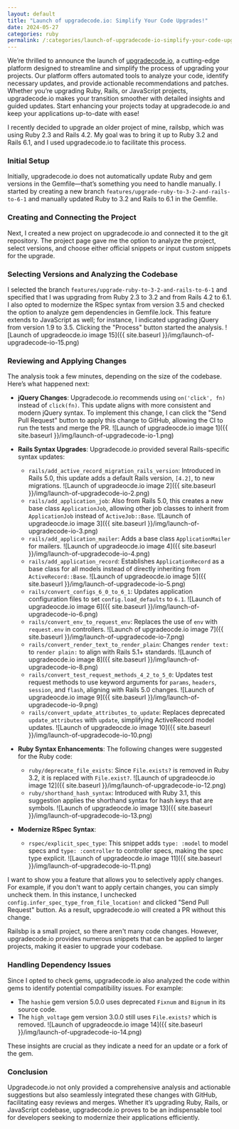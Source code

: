 ```yaml
---
layout: default
title: "Launch of upgradecode.io: Simplify Your Code Upgrades!"
date: 2024-05-27
categories: ruby
permalink: /:categories/launch-of-upgradecode-io-simplify-your-code-upgrades/index.html
---
```


We’re thrilled to announce the launch of [upgradecode.io](https://upgradecode.io), a cutting-edge platform designed to streamline and simplify the process of upgrading your projects. Our platform offers automated tools to analyze your code, identify necessary updates, and provide actionable recommendations and patches. Whether you’re upgrading Ruby, Rails, or JavaScript projects, upgradecode.io makes your transition smoother with detailed insights and guided updates. Start enhancing your projects today at upgradecode.io and keep your applications up-to-date with ease!

I recently decided to upgrade an older project of mine, railsbp, which was using Ruby 2.3 and Rails 4.2. My goal was to bring it up to Ruby 3.2 and Rails 6.1, and I used upgradecode.io to facilitate this process.

### Initial Setup

Initially, upgradecode.io does not automatically update Ruby and gem versions in the Gemfile—that’s something you need to handle manually. I started by creating a new branch `features/upgrade-ruby-to-3-2-and-rails-to-6-1` and manually updated Ruby to 3.2 and Rails to 6.1 in the Gemfile.

### Creating and Connecting the Project

Next, I created a new project on upgradecode.io and connected it to the git repository. The project page gave me the option to analyze the project, select versions, and choose either official snippets or input custom snippets for the upgrade.

### Selecting Versions and Analyzing the Codebase

I selected the branch `features/upgrade-ruby-to-3-2-and-rails-to-6-1` and specified that I was upgrading from Ruby 2.3 to 3.2 and from Rails 4.2 to 6.1. I also opted to modernize the RSpec syntax from version 3.5 and checked the option to analyze gem dependencies in Gemfile.lock. This feature extends to JavaScript as well; for instance, I indicated upgrading jQuery from version 1.9 to 3.5. Clicking the "Process" button started the analysis.
![Launch of upgradeocde.io image 15]({{ site.baseurl }}/img/launch-of-upgradecode-io-15.png)

### Reviewing and Applying Changes

The analysis took a few minutes, depending on the size of the codebase. Here’s what happened next:

* **jQuery Changes**: Upgradecode.io recommends using `on('click', fn)` instead of `click(fn)`. This update aligns with more consistent and modern jQuery syntax. To implement this change, I can click the "Send Pull Request" button to apply this change to GitHub, allowing the CI to run the tests and merge the PR.
![Launch of upgradeocde.io image 1]({{ site.baseurl }}/img/launch-of-upgradecode-io-1.png)

* **Rails Syntax Upgrades**: Upgradecode.io provided several Rails-specific syntax updates:

  * `rails/add_active_record_migration_rails_version`: Introduced in Rails 5.0, this update adds a default Rails version, `[4.2]`, to new migrations.
![Launch of upgradeocde.io image 2]({{ site.baseurl }}/img/launch-of-upgradecode-io-2.png)
  * `rails/add_application_job`: Also from Rails 5.0, this creates a new base class `ApplicationJob`, allowing other job classes to inherit from `ApplicationJob` instead of `ActiveJob::Base`.
![Launch of upgradeocde.io image 3]({{ site.baseurl }}/img/launch-of-upgradecode-io-3.png)
  * `rails/add_application_mailer`: Adds a base class `ApplicationMailer` for mailers.
![Launch of upgradeocde.io image 4]({{ site.baseurl }}/img/launch-of-upgradecode-io-4.png)
  * `rails/add_application_record`: Establishes `ApplicationRecord` as a base class for all models instead of directly inheriting from `ActiveRecord::Base`.
![Launch of upgradeocde.io image 5]({{ site.baseurl }}/img/launch-of-upgradecode-io-5.png)
  * `rails/convert_configs_6_0_to_6_1`: Updates application configuration files to set `config.load_defaults` to `6.1`.
![Launch of upgradeocde.io image 6]({{ site.baseurl }}/img/launch-of-upgradecode-io-6.png)
  * `rails/convert_env_to_request_env`: Replaces the use of `env` with `request.env` in controllers.
![Launch of upgradeocde.io image 7]({{ site.baseurl }}/img/launch-of-upgradecode-io-7.png)
  * `rails/convert_render_text_to_render_plain`: Changes `render text:` to `render plain:` to align with Rails 5.1+ standards.
![Launch of upgradeocde.io image 8]({{ site.baseurl }}/img/launch-of-upgradecode-io-8.png)
  * `rails/convert_test_request_methods_4_2_to_5_0`: Updates test request methods to use keyword arguments for `params`, `headers`, `session`, and `flash`, aligning with Rails 5.0 changes.
![Launch of upgradeocde.io image 9]({{ site.baseurl }}/img/launch-of-upgradecode-io-9.png)
  * `rails/convert_update_attributes_to_update`: Replaces deprecated `update_attributes` with `update`, simplifying ActiveRecord model updates.
![Launch of upgradeocde.io image 10]({{ site.baseurl }}/img/launch-of-upgradecode-io-10.png)

* **Ruby Syntax Enhancements**: The following changes were suggested for the Ruby code:

  * `ruby/deprecate_file_exists`: Since `File.exists?` is removed in Ruby 3.2, it is replaced with `File.exist?`.
![Launch of upgradeocde.io image 12]({{ site.baseurl }}/img/launch-of-upgradecode-io-12.png)
  * `ruby/shorthand_hash_syntax`: Introduced with Ruby 3.1, this suggestion applies the shorthand syntax for hash keys that are symbols.
![Launch of upgradeocde.io image 13]({{ site.baseurl }}/img/launch-of-upgradecode-io-13.png)

* **Modernize RSpec Syntax**:

  * `rspec/explicit_spec_type`: This snippet adds `type: :model` to model specs and `type: :controller` to controller specs, making the spec type explicit.
![Launch of upgradeocde.io image 11]({{ site.baseurl }}/img/launch-of-upgradecode-io-11.png)

I want to show you a feature that allows you to selectively apply changes. For example, if you don't want to apply certain changes, you can simply uncheck them. In this instance, I unchecked `config.infer_spec_type_from_file_location!` and clicked "Send Pull Request" button. As a result, upgradecode.io will created a PR without this change.

Railsbp is a small project, so there aren't many code changes. However, upgradecode.io provides numerous snippets that can be applied to larger projects, making it easier to upgrade your codebase.

### Handling Dependency Issues

Since I opted to check gems, upgradecode.io also analyzed the code within gems to identify potential compatibility issues. For example:

* The `hashie` gem version 5.0.0 uses deprecated `Fixnum` and `Bignum` in its source code.
* The `high_voltage` gem version 3.0.0 still uses `File.exists?` which is removed.
![Launch of upgradeocde.io image 14]({{ site.baseurl }}/img/launch-of-upgradecode-io-14.png)

These insights are crucial as they indicate a need for an update or a fork of the gem.

### Conclusion

Upgradecode.io not only provided a comprehensive analysis and actionable suggestions but also seamlessly integrated these changes with GitHub, facilitating easy reviews and merges. Whether it’s upgrading Ruby, Rails, or JavaScript codebase, upgradecode.io proves to be an indispensable tool for developers seeking to modernize their applications efficiently.
